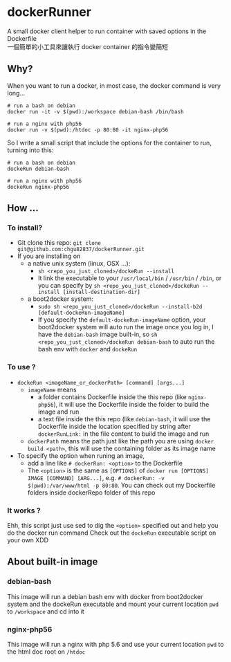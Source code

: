 dockerRunner
============

A small docker client helper to run container with saved options in the Dockerfile  
一個簡單的小工具來讓執行 docker container 的指令變簡短

## Why?

When you want to run a docker, in most case, the docker command is very long...

```
# run a bash on debian
docker run -it -v $(pwd):/workspace debian-bash /bin/bash

# run a nginx with php56
docker run -v $(pwd):/htdoc -p 80:80 -it nginx-php56
```

So I write a small script that include the options for the container to run, turning into this:

```
# run a bash on debian
dockeRun debian-bash

# run a nginx with php56
dockeRun nginx-php56
```

## How ...

### To install?

 * Git clone this repo: `git clone git@github.com:chgu82837/dockerRunner.git`
 * If you are installing on
    * a native unix system (linux, OSX ...):
        * `sh <repo_you_just_cloned>/dockeRun --install`
        * It link the executable to your `/usr/local/bin` / `/usr/bin` / `/bin`, or you can specify by `sh <repo_you_just_cloned>/dockeRun --install [install-destination-dir]`
    * a boot2docker system:
        * `sudo sh <repo_you_just_cloned>/dockeRun --install-b2d [default-dockeRun-imageName]`
        * If you specify the `default-dockeRun-imageName` option, your boot2docker system will auto run the image once you log in, I have the `debian-bash` image built-in, so `sh <repo_you_just_cloned>/dockeRun debian-bash` to auto run the bash env with `docker` and `dockeRun`

### To use ?

 * `dockeRun <imageName_or_dockerPath> [command] [args...]`
    * `imageName` means
        * a folder contains Dockerfile inside the this repo (like `nginx-php56`), it will use the Dockerfile inside the folder to build the image and run
        * a text file inside the this repo (like `debian-bash`, it will use the Dockerfile inside the location specified by string after `dockerRunLink:` in the file content to build the image and run
    * `dockerPath` means the path just like the path you are using `docker build <path>`, this will use the containing folder as its image name
 * To specify the option when runing an image,
    * add a line like `# dockerRun: <option>` to the Dockerfile
    * The `<option>` is the same as `[OPTIONS]` of `docker run [OPTIONS] IMAGE [COMMAND] [ARG...]`, e.g. `# dockerRun: -v $(pwd):/var/www/html -p 80:80`. You can check out my Dockerfile folders inside dockerRepo folder of this repo

### It works ?

Ehh, this script just use sed to dig the `<option>` specified out and help you do the docker run command
Check out the `dockeRun` executable script on your own XDD

## About built-in image

### debian-bash

This image will run a debian bash env with docker from boot2docker system and the dockeRun executable and mount your current location `pwd` to `/workspace` and cd into it

### nginx-php56

This image will run a nginx with php 5.6 and use your current location `pwd` to the html doc root on `/htdoc`
